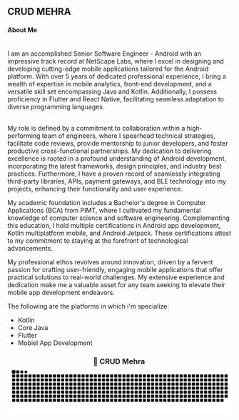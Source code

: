
<h2 dir="auto" href="https://www.crudmehra.com/">CRUD MEHRA</h2>

<h4 dir="auto" href="https://www.crudmehra.com/">About Me</h4>
</br>
I am an accomplished Senior Software Engineer - Android with an impressive track record at NetScape Labs, where I excel in designing and developing cutting-edge mobile applications tailored for the Android platform. With over 5 years of dedicated professional experience, I bring a wealth of expertise in mobile analytics, front-end development, and a versatile skill set encompassing Java and Kotlin. Additionally, I possess proficiency in Flutter and React Native, facilitating seamless adaptation to diverse programming languages.</br></br> 

My role is defined by a commitment to collaboration within a high-performing team of engineers, where I spearhead technical strategies, facilitate code reviews, provide mentorship to junior developers, and foster productive cross-functional partnerships. My dedication to delivering excellence is rooted in a profound understanding of Android development, incorporating the latest frameworks, design principles, and industry best practices. Furthermore, I have a proven record of seamlessly integrating third-party libraries, APIs, payment gateways, and BLE technology into my projects, enhancing their functionality and user experience.

My academic foundation includes a Bachelor's degree in Computer Applications (BCA) from PIMT, where I cultivated my fundamental knowledge of computer science and software engineering. Complementing this education, I hold multiple certifications in Android app development, Kotlin multiplatform mobile, and Android Jetpack. These certifications attest to my commitment to staying at the forefront of technological advancements.

My professional ethos revolves around innovation, driven by a fervent passion for crafting user-friendly, engaging mobile applications that offer practical solutions to real-world challenges. My extensive experience and dedication make me a valuable asset for any team seeking to elevate their mobile app development endeavors.
<p dir="auto"></p>

The following are the platforms in which i'm specialize:

  - Kotlin
  - Core Java
  - Flutter
  - Mobiel App Development
 

<h3 dir="auto">



<h3 dir="auto" align="center">🐍&nbsp;CRUD Mehra&nbsp;<a href="https://github.com/tks18/tks18/raw/output/github-contribution-grid-snake.svg" target="_blank" rel="noopener noreferrer"><img src="https://github.com/tks18/tks18/raw/output/github-contribution-grid-snake.svg" alt="contribution graph" align="center" /></a></h3>
